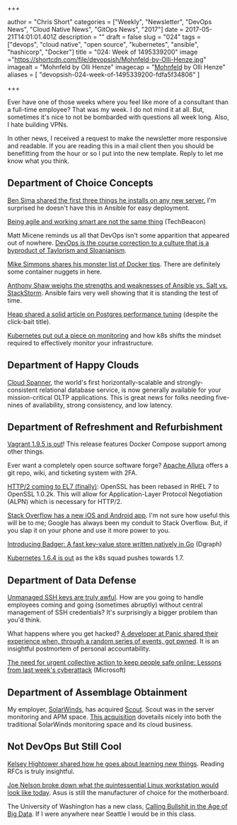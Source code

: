 +++

author = "Chris Short"
categories = ["Weekly", "Newsletter", "DevOps News", "Cloud Native News", "GitOps News", "2017"]
date = 2017-05-21T14:01:01.401Z
description = ""
draft = false
slug = "024"
tags = ["devops", "cloud native", "open source", "kubernetes", "ansible", "hashicorp", "Docker"]
title = "024: Week of 1495339200"
image ="https://shortcdn.com/file/devopsish/Mohnfeld-by-Olli-Henze.jpg"
imagealt = "Mohnfeld by Olli Henze"
imagecap = "[Mohnfeld](https://www.flickr.com/photos/gruenewiese/14160612230) by Olli Henze"
aliases = [
    "devopsish-024-week-of-1495339200-fdfa5f34806"
]

+++

Ever have one of those weeks where you feel like more of a consultant than a full-time employee? That was my week. I do not mind it at all. But, sometimes it's nice to not be bombarded with questions all week long. Also, I hate building VPNs.

In other news, I received a request to make the newsletter more responsive and readable. If you are reading this in a mail client then you should be benefitting from the hour or so I put into the new template. Reply to let me know what you think.

## Department of Choice Concepts

[Ben Sima shared the first three things he installs on any new server.](https://bsima.me/clog/server-tools.html) I'm surprised he doesn't have this in Ansible for easy deployment.

[Being agile and working smart are not the same thing](https://techbeacon.com/being-agile-working-smart-are-not-same-thing) (TechBeacon)

Matt Micene reminds us all that DevOps isn't some apparition that appeared out of nowhere. [DevOps is the course correction to a culture that is a byproduct of Taylorism and Sloanianism](https://opensource.com/open-organization/17/5/what-is-the-point-of-DevOps).

[Mike Simmons shares his monster list of Docker tips](https://dev.to/mikesimons/mikes-monster-list-of-docker-tips). There are definitely some container nuggets in here.

[Anthony Shaw weighs the strengths and weaknesses of Ansible vs. Salt vs. StackStorm](https://medium.com/@anthonypjshaw/ansible-v-s-salt-saltstack-v-s-stackstorm-3d8f57149368). Ansible fairs very well showing that it is standing the test of time.

[Heap shared a solid article on Postgres performance tuning](http://heap.engineering/basic-performance-analysis-saved-us-millions/) (despite the click-bait title).

[Kubernetes put out a piece on monitoring](http://blog.kubernetes.io/2017/05/kubernetes-monitoring-guide.html) and how k8s shifts the mindset required to effectively monitor your infrastructure.

## Department of Happy Clouds

[Cloud Spanner](https://cloud.google.com/spanner/), the world's first horizontally-scalable and strongly-consistent relational database service, is now generally available for your mission-critical OLTP applications. This is great news for folks needing five-nines of availability, strong consistency, and low latency.

## Department of Refreshment and Refurbishment

[Vagrant 1.9.5 is out](https://www.hashicorp.com/blog/vagrant-1-9-5/)! This release features Docker Compose support among other things.

Ever want a completely open source software forge? [Apache Allura](http://allura.apache.org/) offers a git repo, wiki, and ticketing system with 2FA.

[HTTP/2 coming to EL7 (finally)](https://ma.ttias.be/centos-7-4-ship-tls-1-2-alpn/): OpenSSL has been rebased in RHEL 7 to OpenSSL 1.0.2k. This will allow for Application-Layer Protocol Negotiation (ALPN) which is necessary for HTTP/2.

[Stack Overflow has a new iOS and Android app](https://stackoverflow.blog/2017/05/16/stack-overflow-official-app-launches-ios-android/). I'm not sure how useful this will be to me; Google has always been my conduit to Stack Overflow. But, if you slap it on your phone and use it more power to you.

[Introducing Badger: A fast key-value store written natively in Go](https://open.dgraph.io/post/badger/) (Dgraph)

[Kubernetes 1.6.4 is out](https://github.com/kubernetes/kubernetes/blob/master/CHANGELOG.md/#v164) as the k8s squad pushes towards 1.7.

## Department of Data Defense

[Unmanaged SSH keys are truly awful](http://www.csoonline.com/article/3196974/data-protection/unmanaged-orphaned-ssh-keys-remain-a-serious-enterprise-risks.html). How are you going to handle employees coming and going (sometimes abruptly) without central management of SSH credentials? It's surprisingly a bigger problem than you'd think.

What happens where you get hacked? [A developer at Panic shared their experience when, through a random series of events, got pwned](https://panic.com/blog/stolen-source-code/). It is an insightful postmortem of personal accountability.

[The need for urgent collective action to keep people safe online: Lessons from last week's cyberattack](https://blogs.microsoft.com/on-the-issues/2017/05/14/need-urgent-collective-action-keep-people-safe-online-lessons-last-weeks-cyberattack/#sm.0000llg81y90hdbs115975pt98jep) (Microsoft)

## Department of Assemblage Obtainment

My employer, [SolarWinds](http://www.solarwinds.com/), has acquired [Scout](https://scoutapp.com/). Scout was in the server monitoring and APM space. [This acquisition](http://www.solarwinds.com/company/press-releases/solarwinds-acquires-scouts-saas-based-server-monitoring-technology-and-launches-it-as-solarwinds-pingdom-server-monitor) dovetails nicely into both the traditional SolarWinds monitoring space and its cloud business.

## Not DevOps But Still Cool

[Kelsey Hightower shared how he goes about learning new things](https://twitter.com/kelseyhightower/status/864857551942307840). Reading RFCs is truly insightful.

[Joe Nelson broke down what the quintessential Linux workstation would look like today](https://begriffs.com/posts/2017-05-17-linux-workstation-guide.html#core). Asus is still the manufacturer of choice for the motherboard.

The University of Washington has a new class, [Calling Bullshit in the Age of Big Data](http://callingbullshit.org/syllabus.html). If I were anywhere near Seattle I would be in this class.
